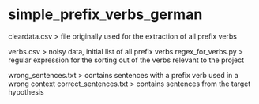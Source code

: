 # simple_prefix_verbs_german

cleardata.csv > file originally used for the extraction of all prefix verbs

verbs.csv > noisy data, initial list of all prefix verbs
regex_for_verbs.py > regular expression for the sorting out of the verbs relevant to the project

wrong_sentences.txt > contains sentences with a prefix verb used in a wrong context
correct_sentences.txt > contains sentences from the target hypothesis